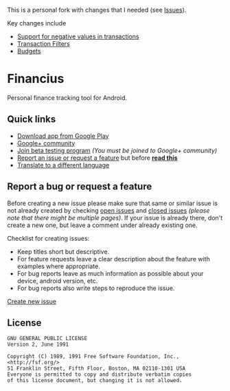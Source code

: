 This is a personal fork with changes that I needed (see [Issues][8]).

Key changes include
- [Support for negative values in transactions][9]
- [Transaction Filters][10]
- [Budgets][11]

# Financius
Personal finance tracking tool for Android.

## Quick links
- [Download app from Google Play][1]
- [Google+ community][2]
- [Join beta testing program][3] *(You must be joined to Google+ community)*
- [Report an issue or  request a feature][4] but before **[read this](#report-a-bug-or-request-a-feature)**
- [Translate to a different language][7]

## Report a bug or request a feature
Before creating a new issue please make sure that same or similar issue is not already created by checking 
[open issues][5] and [closed issues][6] *(please note that there might be multiple pages)*. If your issue is already 
there, don't create a new one, but leave a comment under already existing one.

Checklist for creating issues:

- Keep titles short but descriptive.
- For feature requests leave a clear description about the feature with examples where appropriate.
- For bug reports leave as much information as possible about your device, android version, etc.
- For bug reports also write steps to reproduce the issue.

[Create new issue][4]

## License
```
GNU GENERAL PUBLIC LICENSE
Version 2, June 1991

Copyright (C) 1989, 1991 Free Software Foundation, Inc., <http://fsf.org/>
51 Franklin Street, Fifth Floor, Boston, MA 02110-1301 USA
Everyone is permitted to copy and distribute verbatim copies
of this license document, but changing it is not allowed.
```

[1]: https://play.google.com/store/apps/details?id=com.code44.finance
[2]: https://plus.google.com/communities/105052097023793642366
[3]: https://play.google.com/apps/testing/com.code44.finance
[4]: https://github.com/mvarnagiris/financius-public/issues/new
[5]: https://github.com/mvarnagiris/financius-public/issues?state=open
[6]: https://github.com/mvarnagiris/financius-public/issues?state=closed
[7]: https://crowdin.com/project/financius
[8]: ../../issues?q=
[9]: https://github.com/potatopeelings/financius-public/issues/2
[10]: https://github.com/potatopeelings/financius-public/issues/7
[11]: https://github.com/potatopeelings/financius-public/issues/5
